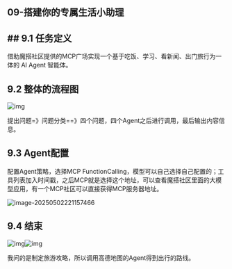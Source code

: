 ## 09-搭建你的专属生活小助理

## ## 9.1 任务定义

借助魔搭社区提供的MCP广场实现一个基于吃饭、学习、看新闻、出门旅行为一体的 AI Agent 智能体。

## 9.2 整体的流程图

![img](file:///C:\Users\Claire\AppData\Local\Temp\ksohtml88872\wps9.jpg) 

提出问题=》问题分类==》四个问题，四个Agent之后进行调用，最后输出内容信息。

## 9.3 Agent配置

配置Agent策略，选择MCP FunctionCalling，模型可以自己选择自己配置的；工具列表加入时间戳，之后MCP就是选择这个地址，可以查看魔搭社区里面的大模型应用，有一个MCP社区可以直接获得MCP服务器地址。

![image-20250502221157466](C:\Users\Claire\AppData\Roaming\Typora\typora-user-images\image-20250502221157466.png)



## 9.4 结束

![img](file:///C:\Users\Claire\AppData\Local\Temp\ksohtml88872\wps11.jpg)![img](file:///C:\Users\Claire\AppData\Local\Temp\ksohtml88872\wps12.jpg) 

我问的是制定旅游攻略，所以调用高德地图的Agent得到出行的路线。